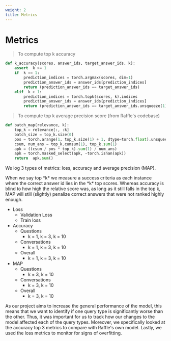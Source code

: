 ```yaml
---
weight: 2
title: Metrics
---
```


# Metrics 
> To compute top k accuracy
```python
def k_accuracy(scores, answer_ids, target_answer_ids, k):
    assert  k >= 1
    if  k == 1:
        prediction_indices = torch.argmax(scores, dim=1)
        prediction_answer_ids = answer_ids[prediction_indices]
        return (prediction_answer_ids == target_answer_ids)
    elif  k > 1:
        prediction_indices = torch.topk(scores, k).indices
        prediction_answer_ids = answer_ids[prediction_indices]
        return (prediction_answer_ids == target_answer_ids.unsqueeze(1)).any(1)
```
> To compute top k average precision score (from Raffle's codebase)
```python
def batch_map(relevance, k):
    top_k = relevance[:, :k]
    batch_size = top_k.size(0)
    pos = torch.arange(1, top_k.size(1) + 1, dtype=torch.float).unsqueeze(0).repeat(batch_size, 1).to(top_k.device)
    csum, num_ans = top_k.cumsum(1), top_k.sum(1)
    apk = ((csum / pos * top_k).sum(1) / num_ans)
    apk = torch.masked_select(apk, ~torch.isnan(apk))
    return  apk.sum()
```

We log 3 types of metrics: loss, accuracy and average precision (MAP). 

<aside class="notice">
When we say top *k* we measure a success criteria as each instance where the correct answer id lies in the *k* top scores. Whereas accuracy is blind to how high the relative score was, as long as it still falls in the top k, MAP will still (slightly) penalize correct answers that were not ranked highly enough. 
</aside>


- Loss
    * Validation Loss
    * Train loss
- Accuracy
    * Questions
        * k = 1, k = 3, k = 10
    * Conversations
        * k = 1, k = 3, k = 10
    * Overall
        * k = 1, k = 3, k = 10
- MAP
    * Questions
        * k = 3, k = 10
    * Conversations
        * k = 3, k = 10
    * Overall
        * k = 3, k = 10

As our project aims to increase the general performance of the model, this means that we want to identify if one query type is significantly worse than the other. Thus, it was important for us to track how our changes to the model affected each of the query types. Moreover, we specifically looked at the accuracy top 3 metrics to compare with Raffle's own model. Lastly, we used the loss metrics to monitor for signs of overfitting. 





